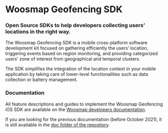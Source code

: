 # Woosmap Geofencing SDK

### Open Source SDKs to help developers collecting users’ locations in the right way.

The Woosmap Geofencing SDK is a mobile cross-platform software development kit focused on gathering efficiently the users’ location, triggering events based on region monitoring, and providing categorized users’ zone of interest from geographical and temporal clusters.

The SDK simplifies the integration of the location context in your mobile application by taking care of lower-level functionalities such as data collection or battery management.

### Documentation

All feature descriptions and guides to implement the Woosmap Geofencing iOS SDK are available on the [Woosmap developers documentation](https://developers.woosmap.com/products/geofencing-sdk/get-started/).

If you are looking for the previous documentation (before October 2021), it is still available in the [doc folder of the repository](https://github.com/woosmap/woosmap-geofencing-ios-sdk/tree/master/doc).